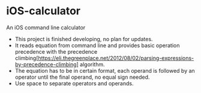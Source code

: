 # iOS-calculator
An iOS command line calculator

- This project is finished developing, no plan for updates.
- It reads equation from command line and provides basic operation precedence with the precedence climbing[https://eli.thegreenplace.net/2012/08/02/parsing-expressions-by-precedence-climbing] algorithm.
- The equation has to be in certain format, each operand is followed by an operator until the final operand, no equal sign needed.
- Use space to separate operators and operands.
